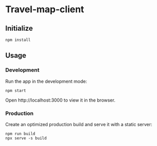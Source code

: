 # Travel-map-client

## Initialize

```
npm install
```

## Usage

### Development

Run the app in the development mode:

```
npm start
```

Open http://localhost:3000 to view it in the browser.

### Production

Create an optimized production build and serve it with a static server:

```
npm run build
npx serve -s build
```
